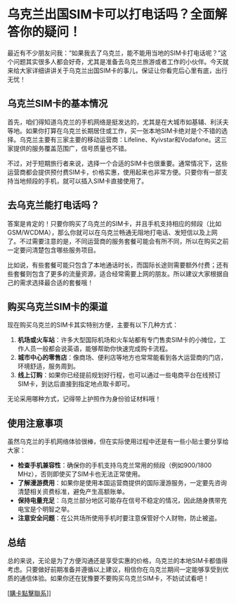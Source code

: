 # 乌克兰出国SIM卡可以打电话吗？全面解答你的疑问！

最近有不少朋友问我：“如果我去了乌克兰，能不能用当地的SIM卡打电话呢？”这个问题其实很多人都会好奇，尤其是准备去乌克兰旅游或者工作的小伙伴。今天就来给大家详细讲讲关于乌克兰出国SIM卡的事儿，保证让你看完后心里有底，出行无忧！

## 乌克兰SIM卡的基本情况

首先，咱们得知道乌克兰的手机网络是挺发达的，尤其是在大城市如基辅、利沃夫等地。如果你打算在乌克兰长期居住或工作，买一张本地SIM卡绝对是个不错的选择。乌克兰主要有三家主要的移动运营商：Lifeline、Kyivstar和Vodafone。这三家提供的服务覆盖范围广，信号质量也不错。

不过，对于短期旅行者来说，选择一个合适的SIM卡也很重要。通常情况下，这些运营商都会提供预付费SIM卡，价格实惠，使用起来也非常方便。只要你有一部支持当地频段的手机，就可以插入SIM卡直接使用了。

## 去乌克兰能打电话吗？

答案是肯定的！只要你购买了乌克兰的SIM卡，并且手机支持相应的频段（比如GSM/WCDMA），那么你就可以在乌克兰畅通无阻地打电话、发短信以及上网了。不过需要注意的是，不同运营商的服务套餐可能会有所不同，所以在购买之前一定要问清楚包含哪些服务项目。

比如说，有些套餐可能只包含了本地通话时长，而国际长途则需要额外付费；还有些套餐则包含了更多的流量资源，适合经常需要上网的朋友。所以建议大家根据自己的需求选择最合适的套餐哦！

## 购买乌克兰SIM卡的渠道

现在购买乌克兰的SIM卡其实特别方便，主要有以下几种方式：

1. **机场或火车站**：许多大型国际机场和火车站都有专门售卖SIM卡的小摊位，工作人员一般都会说英语，能够帮助你快速完成购卡流程。
2. **城市中心的零售店**：像商场、便利店等地方也常常能看到各大运营商的门店，环境舒适，服务周到。
3. **线上订购**：如果你已经提前规划好行程，也可以通过一些电商平台在线预订SIM卡，到达后直接到指定地点取卡即可。

无论采用哪种方式，记得带上护照作为身份验证材料哦！

## 使用注意事项

虽然乌克兰的手机网络体验很棒，但在实际使用过程中还是有一些小贴士要分享给大家：

- **检查手机兼容性**：确保你的手机支持乌克兰常用的频段（例如900/1800 MHz），否则即使买了SIM卡也无法正常使用。
- **了解漫游费用**：如果你是使用本国运营商提供的国际漫游服务，一定要先咨询清楚相关资费标准，避免产生高额账单。
- **保持电量充足**：乌克兰部分地区可能存在信号不稳定的情况，因此随身携带充电宝是个明智之举。
- **注意安全问题**：在公共场所使用手机时要注意保管好个人财物，防止被盗。

## 总结

总的来说，无论是为了方便沟通还是享受实惠的价格，乌克兰的本地SIM卡都值得考虑。只要做好前期准备并遵循以上建议，相信你在乌克兰期间一定能够享受到优质的通信体验。如果你还在犹豫要不要购买乌克兰SIM卡，不妨试试看吧！

[[購卡點擊聯系](https://t.me/s/esim1088)]]